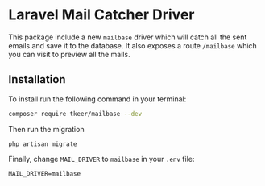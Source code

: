 # Laravel Mail Catcher Driver

This package include a new `mailbase` driver which will catch all the sent emails and save it to the database. 
It also exposes a route `/mailbase` which you can visit to preview all the mails. 

## Installation

To install run the following command in your terminal:

```bash
composer require tkeer/mailbase --dev
```

Then run the migration
```
php artisan migrate
```

Finally, change `MAIL_DRIVER` to `mailbase` in your `.env` file:

```
MAIL_DRIVER=mailbase
```
